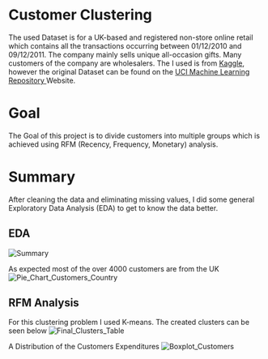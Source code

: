 # Customer Clustering
The used Dataset is for a UK-based and registered non-store online retail which contains all the transactions occurring between 01/12/2010 and 09/12/2011. 
The company mainly sells unique all-occasion gifts. Many customers of the company are wholesalers. The I used is from [Kaggle](https://www.kaggle.com/datasets/carrie1/ecommerce-data), however the original Dataset can be found on the [UCI Machine Learning Repository ](https://archive.ics.uci.edu/ml/datasets/online+retail) Website. 

# Goal 
The Goal of this project is to divide customers into multiple groups which is achieved using RFM (Recency, Frequency, Monetary) analysis.

# Summary
After cleaning the data and eliminating missing values, I did some general Exploratory Data Analysis (EDA) to get to know the data better. 


## EDA
![Summary](https://user-images.githubusercontent.com/70484577/173429738-bef5897e-46ca-420f-b632-8ec185d4e426.JPG)


As expected most of the over 4000 customers are from the UK ![Pie_Chart_Customers_Country](https://user-images.githubusercontent.com/70484577/173429952-0d29ac2f-827b-48f7-bbf2-22938156485d.JPG)

## RFM Analysis
For this clustering problem I used K-means. The created clusters can be seen below
![Final_Clusters_Table](https://user-images.githubusercontent.com/70484577/173429156-3e5f258d-9258-4dff-9621-4e820db62f2f.JPG)

A Distribution of the Customers Expenditures ![Boxplot_Customers](https://user-images.githubusercontent.com/70484577/173430847-f1b3e5e8-7ff3-4874-8e02-4c4e7e346d8d.JPG)


